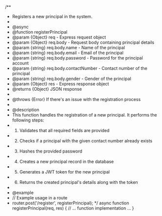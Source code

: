 /**
 * Registers a new principal in the system.
 * 
 * @async
 * @function registerPrincipal
 * @param {Object} req - Express request object
 * @param {Object} req.body - Request body containing principal details
 * @param {string} req.body.name - Name of the principal
 * @param {string} req.body.email - Email of the principal
 * @param {string} req.body.password - Password for the principal account
 * @param {string} req.body.contactNumber - Contact number of the principal
 * @param {string} req.body.gender - Gender of the principal
 * @param {Object} res - Express response object
 * @returns {Object} JSON response
 * 
 * @throws {Error} If there's an issue with the registration process
 * 
 * @description
 * This function handles the registration of a new principal. It performs the following steps:
 * 1. Validates that all required fields are provided
 * 2. Checks if a principal with the given contact number already exists
 * 3. Hashes the provided password
 * 4. Creates a new principal record in the database
 * 5. Generates a JWT token for the new principal
 * 6. Returns the created principal's details along with the token
 * 
 * @example
 * // Example usage in a route
 * router.post('/register', registerPrincipal);
 */
async function registerPrincipal(req, res) {
    // ... function implementation ...
}